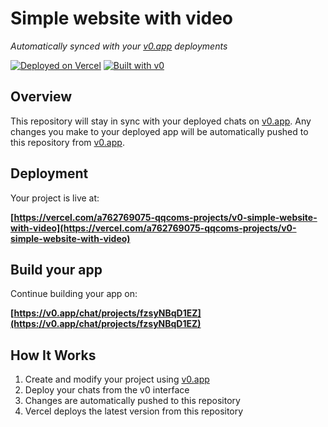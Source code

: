 # Simple website with video

*Automatically synced with your [v0.app](https://v0.app) deployments*

[![Deployed on Vercel](https://img.shields.io/badge/Deployed%20on-Vercel-black?style=for-the-badge&logo=vercel)](https://vercel.com/a762769075-qqcoms-projects/v0-simple-website-with-video)
[![Built with v0](https://img.shields.io/badge/Built%20with-v0.app-black?style=for-the-badge)](https://v0.app/chat/projects/fzsyNBqD1EZ)

## Overview

This repository will stay in sync with your deployed chats on [v0.app](https://v0.app).
Any changes you make to your deployed app will be automatically pushed to this repository from [v0.app](https://v0.app).

## Deployment

Your project is live at:

**[https://vercel.com/a762769075-qqcoms-projects/v0-simple-website-with-video](https://vercel.com/a762769075-qqcoms-projects/v0-simple-website-with-video)**

## Build your app

Continue building your app on:

**[https://v0.app/chat/projects/fzsyNBqD1EZ](https://v0.app/chat/projects/fzsyNBqD1EZ)**

## How It Works

1. Create and modify your project using [v0.app](https://v0.app)
2. Deploy your chats from the v0 interface
3. Changes are automatically pushed to this repository
4. Vercel deploys the latest version from this repository
